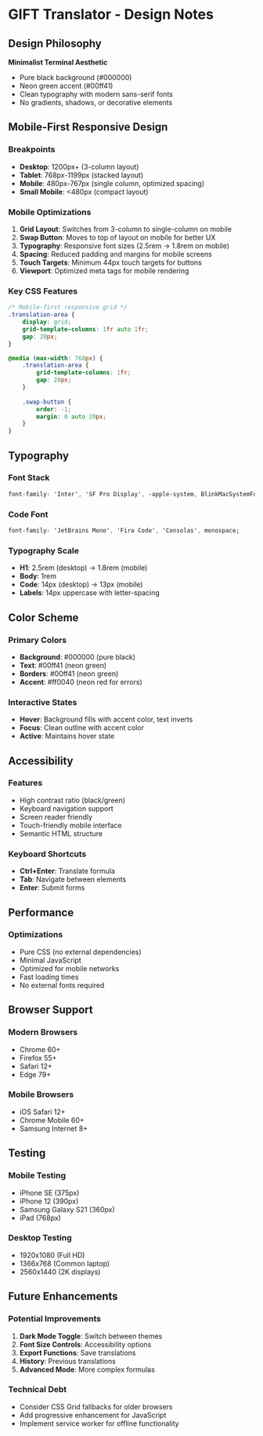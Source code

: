 # GIFT Translator - Design Notes

## Design Philosophy

**Minimalist Terminal Aesthetic**
- Pure black background (#000000)
- Neon green accent (#00ff41)
- Clean typography with modern sans-serif fonts
- No gradients, shadows, or decorative elements

## Mobile-First Responsive Design

### Breakpoints
- **Desktop**: 1200px+ (3-column layout)
- **Tablet**: 768px-1199px (stacked layout)
- **Mobile**: 480px-767px (single column, optimized spacing)
- **Small Mobile**: <480px (compact layout)

### Mobile Optimizations
1. **Grid Layout**: Switches from 3-column to single-column on mobile
2. **Swap Button**: Moves to top of layout on mobile for better UX
3. **Typography**: Responsive font sizes (2.5rem → 1.8rem on mobile)
4. **Spacing**: Reduced padding and margins for mobile screens
5. **Touch Targets**: Minimum 44px touch targets for buttons
6. **Viewport**: Optimized meta tags for mobile rendering

### Key CSS Features
```css
/* Mobile-first responsive grid */
.translation-area {
    display: grid;
    grid-template-columns: 1fr auto 1fr;
    gap: 20px;
}

@media (max-width: 768px) {
    .translation-area {
        grid-template-columns: 1fr;
        gap: 20px;
    }
    
    .swap-button {
        order: -1;
        margin: 0 auto 20px;
    }
}
```

## Typography

### Font Stack
```css
font-family: 'Inter', 'SF Pro Display', -apple-system, BlinkMacSystemFont, sans-serif;
```

### Code Font
```css
font-family: 'JetBrains Mono', 'Fira Code', 'Consolas', monospace;
```

### Typography Scale
- **H1**: 2.5rem (desktop) → 1.8rem (mobile)
- **Body**: 1rem
- **Code**: 14px (desktop) → 13px (mobile)
- **Labels**: 14px uppercase with letter-spacing

## Color Scheme

### Primary Colors
- **Background**: #000000 (pure black)
- **Text**: #00ff41 (neon green)
- **Borders**: #00ff41 (neon green)
- **Accent**: #ff0040 (neon red for errors)

### Interactive States
- **Hover**: Background fills with accent color, text inverts
- **Focus**: Clean outline with accent color
- **Active**: Maintains hover state

## Accessibility

### Features
- High contrast ratio (black/green)
- Keyboard navigation support
- Screen reader friendly
- Touch-friendly mobile interface
- Semantic HTML structure

### Keyboard Shortcuts
- **Ctrl+Enter**: Translate formula
- **Tab**: Navigate between elements
- **Enter**: Submit forms

## Performance

### Optimizations
- Pure CSS (no external dependencies)
- Minimal JavaScript
- Optimized for mobile networks
- Fast loading times
- No external fonts required

## Browser Support

### Modern Browsers
- Chrome 60+
- Firefox 55+
- Safari 12+
- Edge 79+

### Mobile Browsers
- iOS Safari 12+
- Chrome Mobile 60+
- Samsung Internet 8+

## Testing

### Mobile Testing
- iPhone SE (375px)
- iPhone 12 (390px)
- Samsung Galaxy S21 (360px)
- iPad (768px)

### Desktop Testing
- 1920x1080 (Full HD)
- 1366x768 (Common laptop)
- 2560x1440 (2K displays)

## Future Enhancements

### Potential Improvements
1. **Dark Mode Toggle**: Switch between themes
2. **Font Size Controls**: Accessibility options
3. **Export Functions**: Save translations
4. **History**: Previous translations
5. **Advanced Mode**: More complex formulas

### Technical Debt
- Consider CSS Grid fallbacks for older browsers
- Add progressive enhancement for JavaScript
- Implement service worker for offline functionality
